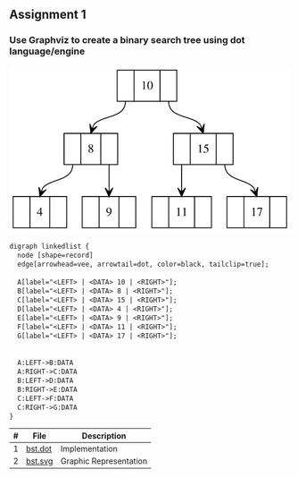 ## Assignment 1

### Use Graphviz to create a binary search tree using dot language/engine

![bst](https://raw.githubusercontent.com/asaiahL9/4883-SoftwareTools-Logan/2f2e4d1350f9c221f89f038bd8a6c8a79bdfd9de/Assignments/A03/graphviz.svg)

```
digraph linkedlist {  
  node [shape=record]
  edge[arrowhead=vee, arrowtail=dot, color=black, tailclip=true];
  
  A[label="<LEFT> | <DATA> 10 | <RIGHT>"];
  B[label="<LEFT> | <DATA> 8 | <RIGHT>"];
  C[label="<LEFT> | <DATA> 15 | <RIGHT>"];
  D[label="<LEFT> | <DATA> 4 | <RIGHT>"];
  E[label="<LEFT> | <DATA> 9 | <RIGHT>"];
  F[label="<LEFT> | <DATA> 11 | <RIGHT>"];
  G[label="<LEFT> | <DATA> 17 | <RIGHT>"];
  
  
  A:LEFT->B:DATA
  A:RIGHT->C:DATA
  B:LEFT->D:DATA
  B:RIGHT->E:DATA
  C:LEFT->F:DATA
  C:RIGHT->G:DATA
}
```

|   #   | File | Description |
| :---: | ----------- | ----------|
|  1 | [bst.dot](https://github.com/asaiahL9/4883-SoftwareTools-Logan/blob/main/Assignments/A03/binarysearchtree.dot)|Implementation|  
|2| [bst.svg](https://github.com/asaiahL9/4883-SoftwareTools-Logan/blob/main/Assignments/A03/graphviz.svg)|Graphic Representation| 
